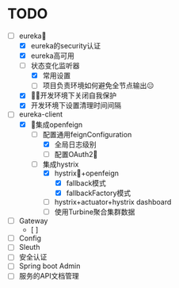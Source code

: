 # TODO

- [ ] eureka🚩
  - [x] eureka的security认证
  - [x] eureka高可用
  - [ ] 状态变化监听器
    - [x] 常用设置
    - [ ] 项目负责环境如何避免全节点输出😑
  - [x] 开发环境下关闭自我保护
  - [x] 开发环境下设置清理时间间隔
- [ ] eureka-client
  - [x] 集成openfeign
    - [ ] 配置通用feignConfiguration
      - [x] 全局日志级别
      - [ ] 配置OAuth2🤯
    - [ ] 集成hystrix
      - [x] hystrix+openfeign
        - [x] fallback模式
        - [x] fallbackFactory模式
      - [ ] hystrix+actuator+hystrix dashboard
      - [ ] 使用Turbine聚合集群数据
- [ ] Gateway
  - [ ] 
- [ ] Config
- [ ] Sleuth
- [ ] 安全认证
- [ ] Spring boot Admin
- [ ] 服务的API文档管理
